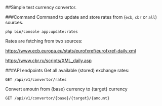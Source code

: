 ##Simple test currency convertor.

###Command
Command to update and store rates from (`ecb`, `cbr` or `all`) sources.
```
php bin/console app:update:rates
```
Rates are fetching from two sources:

https://www.ecb.europa.eu/stats/eurofxref/eurofxref-daily.xml

https://www.cbr.ru/scripts/XML_daily.asp

###API endpoints
Get all available (stored) exchange rates:
```
GET /api/v1/convertor/rates
```
Convert amoutn from {base} currency to {target} currency
```
GET /api/v1/convertor/{base}/{target}/{amount}
```
